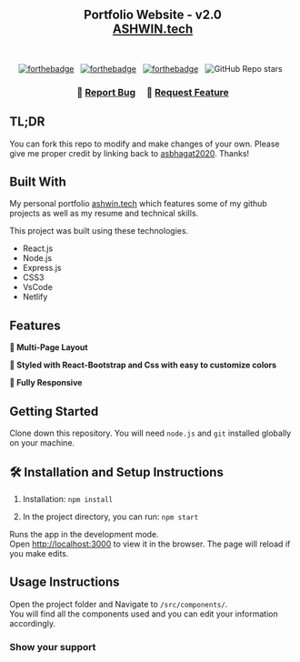 <h2 align="center">
  Portfolio Website - v2.0<br/>
  <a href="https://main--ashwinbhagat2020-portfolio.netlify.app/" target="_blank">ASHWIN.tech</a>
</h2>
<div align="center">
  <!-- <img alt="Demo" src="./Images/readme-img1.png" /> -->
</div>

<br/>

<center>

[![forthebadge](https://forthebadge.com/images/badges/built-with-love.svg)](https://forthebadge.com) &nbsp;
[![forthebadge](https://forthebadge.com/images/badges/made-with-javascript.svg)](https://forthebadge.com) &nbsp;
[![forthebadge](https://forthebadge.com/images/badges/open-source.svg)](https://forthebadge.com) &nbsp;
![GitHub Repo stars](https://img.shields.io/github/stars/soumyajit4419/Portfolio?color=red&logo=github&style=for-the-badge) &nbsp;


</center>

<h3 align="center">
    🔹
    <a href="https://github.com/asbhagat2020/portfolio/issues">Report Bug</a> &nbsp; &nbsp;
    🔹
    <a href="https://github.com/asbhagat2020/portfolio/issues">Request Feature</a>
</h3>

## TL;DR

You can fork this repo to modify and make changes of your own. Please give me proper credit by linking back to [asbhagat2020](https://github.com/asbhagat2020/portfolio). Thanks!

## Built With

My personal portfolio <a href="https://main--ashwinbhagat2020-portfolio.netlify.app/" target="_blank">ashwin.tech</a> which features some of my github projects as well as my resume and technical skills.<br/>

This project was built using these technologies.

- React.js
- Node.js
- Express.js
- CSS3
- VsCode
- Netlify

## Features

**📖 Multi-Page Layout**

**🎨 Styled with React-Bootstrap and Css with easy to customize colors**

**📱 Fully Responsive**

## Getting Started

Clone down this repository. You will need `node.js` and `git` installed globally on your machine.

## 🛠 Installation and Setup Instructions

1. Installation: `npm install`

2. In the project directory, you can run: `npm start`

Runs the app in the development mode.\
Open [http://localhost:3000](http://localhost:3000) to view it in the browser.
The page will reload if you make edits.

## Usage Instructions

Open the project folder and Navigate to `/src/components/`. <br/>
You will find all the components used and you can edit your information accordingly.

### Show your support

<!-- Give a ⭐ if you like this website!


